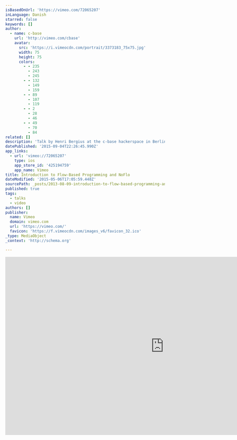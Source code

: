 ```yaml
---
isBasedOnUrl: 'https://vimeo.com/72065207'
inLanguage: Danish
starred: false
keywords: []
author:
  - name: c-base
    url: 'http://vimeo.com/cbase'
    avatar:
      src: 'https://i.vimeocdn.com/portrait/3373183_75x75.jpg'
      width: 75
      height: 75
      colors:
        - - 235
          - 243
          - 245
        - - 132
          - 149
          - 159
        - - 89
          - 107
          - 119
        - - 2
          - 28
          - 46
        - - 49
          - 70
          - 84
related: []
description: 'Talk by Henri Bergius at the c-base hackerspace in Berlin. See http://noflojs.org for more details!'
datePublished: '2015-09-04T22:26:45.990Z'
app_links:
  - url: 'vimeo://72065207'
    type: ios
    app_store_id: '425194759'
    app_name: Vimeo
title: Introduction to Flow-Based Programming and NoFlo
dateModified: '2015-05-06T17:05:59.448Z'
sourcePath: _posts/2013-08-09-introduction-to-flow-based-programming-and-noflo.md
published: true
tags:
  - talks
  - video
authors: []
publisher:
  name: Vimeo
  domain: vimeo.com
  url: 'https://vimeo.com/'
  favicon: 'https://f.vimeocdn.com/images_v6/favicon_32.ico'
_type: MediaObject
_context: 'http://schema.org'

---
```

<iframe src="https://cdn.embedly.com/widgets/media.html?src=https%3A%2F%2Fplayer.vimeo.com%2Fvideo%2F72065207&amp;url=https%3A%2F%2Fvimeo.com%2F72065207&amp;image=http%3A%2F%2Fi.vimeocdn.com%2Fvideo%2F445823533_1280.jpg&amp;key=b7d04c9b404c499eba89ee7072e1c4f7&amp;type=text%2Fhtml&amp;schema=vimeo" width="1000" height="563" scrolling="no" frameborder="0" allowfullscreen="allowfullscreen" style=""></iframe>